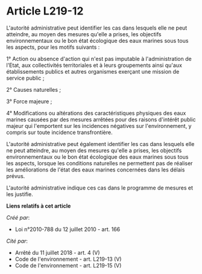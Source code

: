 # Article L219-12

L'autorité administrative peut identifier les cas dans lesquels elle ne peut atteindre, au moyen des mesures qu'elle a
prises, les objectifs environnementaux ou le bon état écologique des eaux marines sous tous les aspects, pour les motifs
suivants :

1° Action ou absence d'action qui n'est pas imputable à l'administration de l'Etat, aux collectivités territoriales et à
leurs groupements ainsi qu'aux établissements publics et autres organismes exerçant une mission de service public ;

2° Causes naturelles ;

3° Force majeure ;

4° Modifications ou altérations des caractéristiques physiques des eaux marines causées par des mesures arrêtées pour des
raisons d'intérêt public majeur qui l'emportent sur les incidences négatives sur l'environnement, y compris sur toute
incidence transfrontière.

L'autorité administrative peut également identifier les cas dans lesquels elle ne peut atteindre, au moyen des mesures
qu'elle a prises, les objectifs environnementaux ou le bon état écologique des eaux marines sous tous les aspects, lorsque
les conditions naturelles ne permettent pas de réaliser les améliorations de l'état des eaux marines concernées dans les
délais prévus.

L'autorité administrative indique ces cas dans le programme de mesures et les justifie.

**Liens relatifs à cet article**

_Créé par_:

  - Loi n°2010-788 du 12 juillet 2010 - art. 166

_Cité par_:

  - Arrêté du 11 juillet 2018 - art. 4 (V)
  - Code de l'environnement - art. L219-13 (V)
  - Code de l'environnement - art. L219-15 (V)
